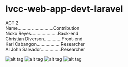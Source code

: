 # lvcc-web-app-devt-laravel

ACT 2<BR>
Name............................Contribution<BR>
Nicko Reyes.....................Back-end<BR>
Christian Diverson..............Front-end<BR>
Karl Cabangon...................Researcher<BR>
Al John Salvador................Researcher<BR>

![alt tag](https://github.com/christiandiverson/lvcc-web-app-devt-laravel_ACT2/blob/master/screenshots/1.png)
![alt tag](https://github.com/christiandiverson/lvcc-web-app-devt-laravel_ACT2/blob/master/screenshots/2.png)
![alt tag](https://github.com/christiandiverson/lvcc-web-app-devt-laravel_ACT2/blob/master/screenshots/3.png)
![alt tag](https://github.com/christiandiverson/lvcc-web-app-devt-laravel_ACT2/blob/master/screenshots/4.png)

